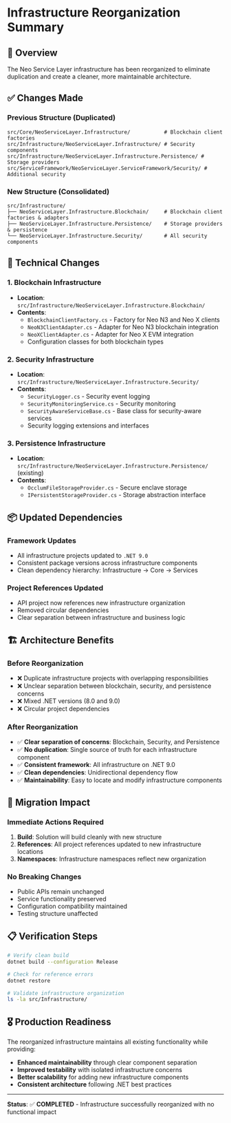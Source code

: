 # Infrastructure Reorganization Summary

## 🎯 Overview

The Neo Service Layer infrastructure has been reorganized to eliminate duplication and create a cleaner, more maintainable architecture.

## ✅ Changes Made

### **Previous Structure (Duplicated)**
```
src/Core/NeoServiceLayer.Infrastructure/           # Blockchain client factories
src/Infrastructure/NeoServiceLayer.Infrastructure/ # Security components  
src/Infrastructure/NeoServiceLayer.Infrastructure.Persistence/ # Storage providers
src/ServiceFramework/NeoServiceLayer.ServiceFramework/Security/ # Additional security
```

### **New Structure (Consolidated)**
```
src/Infrastructure/
├── NeoServiceLayer.Infrastructure.Blockchain/     # Blockchain client factories & adapters
├── NeoServiceLayer.Infrastructure.Persistence/    # Storage providers & persistence
└── NeoServiceLayer.Infrastructure.Security/       # All security components
```

## 🔧 Technical Changes

### **1. Blockchain Infrastructure**
- **Location**: `src/Infrastructure/NeoServiceLayer.Infrastructure.Blockchain/`
- **Contents**: 
  - `BlockchainClientFactory.cs` - Factory for Neo N3 and Neo X clients
  - `NeoN3ClientAdapter.cs` - Adapter for Neo N3 blockchain integration
  - `NeoXClientAdapter.cs` - Adapter for Neo X EVM integration
  - Configuration classes for both blockchain types

### **2. Security Infrastructure**
- **Location**: `src/Infrastructure/NeoServiceLayer.Infrastructure.Security/`
- **Contents**:
  - `SecurityLogger.cs` - Security event logging
  - `SecurityMonitoringService.cs` - Security monitoring
  - `SecurityAwareServiceBase.cs` - Base class for security-aware services
  - Security logging extensions and interfaces

### **3. Persistence Infrastructure**
- **Location**: `src/Infrastructure/NeoServiceLayer.Infrastructure.Persistence/` (existing)
- **Contents**:
  - `OcclumFileStorageProvider.cs` - Secure enclave storage
  - `IPersistentStorageProvider.cs` - Storage abstraction interface

## 📦 Updated Dependencies

### **Framework Updates**
- All infrastructure projects updated to `.NET 9.0`
- Consistent package versions across infrastructure components
- Clean dependency hierarchy: Infrastructure → Core → Services

### **Project References Updated**
- API project now references new infrastructure organization
- Removed circular dependencies
- Clear separation between infrastructure and business logic

## 🏗️ Architecture Benefits

### **Before Reorganization**
- ❌ Duplicate infrastructure projects with overlapping responsibilities
- ❌ Unclear separation between blockchain, security, and persistence concerns
- ❌ Mixed .NET versions (8.0 and 9.0)
- ❌ Circular project dependencies

### **After Reorganization**
- ✅ **Clear separation of concerns**: Blockchain, Security, and Persistence
- ✅ **No duplication**: Single source of truth for each infrastructure component
- ✅ **Consistent framework**: All infrastructure on .NET 9.0
- ✅ **Clean dependencies**: Unidirectional dependency flow
- ✅ **Maintainability**: Easy to locate and modify infrastructure components

## 🔄 Migration Impact

### **Immediate Actions Required**
1. **Build**: Solution will build cleanly with new structure
2. **References**: All project references updated to new infrastructure locations
3. **Namespaces**: Infrastructure namespaces reflect new organization

### **No Breaking Changes**
- Public APIs remain unchanged
- Service functionality preserved
- Configuration compatibility maintained
- Testing structure unaffected

## 📋 Verification Steps

```bash
# Verify clean build
dotnet build --configuration Release

# Check for reference errors
dotnet restore

# Validate infrastructure organization
ls -la src/Infrastructure/
```

## 🎖️ Production Readiness

The reorganized infrastructure maintains all existing functionality while providing:

- **Enhanced maintainability** through clear component separation
- **Improved testability** with isolated infrastructure concerns  
- **Better scalability** for adding new infrastructure components
- **Consistent architecture** following .NET best practices

---

**Status**: ✅ **COMPLETED** - Infrastructure successfully reorganized with no functional impact